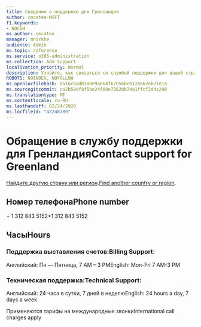 ```yaml
---
title: Сведения о поддержке для Гренландия
author: cmcatee-MSFT
f1.keywords:
- NOCSH
ms.author: cmcatee
manager: mnirkhe
audience: Admin
ms.topic: reference
ms.service: o365-administration
ms.collection: Adm_Support
localization_priority: Normal
description: Узнайте, как связаться со службой поддержки для вашей страны или региона.
ROBOTS: NOINDEX, NOFOLLOW
ms.openlocfilehash: ea16cbad0180e9a664f67b56beb126662eb21e1a
ms.sourcegitcommit: ca2b58ef8f5be24f09e73620b74a1ffcf2d4c290
ms.translationtype: MT
ms.contentlocale: ru-RU
ms.lasthandoff: 02/24/2020
ms.locfileid: "42248789"
---
```

# <a name="contact-support-for-greenland"></a><span data-ttu-id="1df1d-103">Обращение в службу поддержки для Гренландия</span><span class="sxs-lookup"><span data-stu-id="1df1d-103">Contact support for Greenland</span></span>

<span data-ttu-id="1df1d-104">[Найдите другую страну или регион](../contact-support-for-business-products.md).</span><span class="sxs-lookup"><span data-stu-id="1df1d-104">[Find another country or region](../contact-support-for-business-products.md).</span></span>

## <a name="phone-number"></a><span data-ttu-id="1df1d-105">Номер телефона</span><span class="sxs-lookup"><span data-stu-id="1df1d-105">Phone number</span></span>
<span data-ttu-id="1df1d-106">+ 1 312 843 5152</span><span class="sxs-lookup"><span data-stu-id="1df1d-106">+1 312 843 5152</span></span>

## <a name="hours"></a><span data-ttu-id="1df1d-107">Часы</span><span class="sxs-lookup"><span data-stu-id="1df1d-107">Hours</span></span>
### <a name="billing-support"></a><span data-ttu-id="1df1d-108">Поддержка выставления счетов:</span><span class="sxs-lookup"><span data-stu-id="1df1d-108">Billing Support:</span></span>

<span data-ttu-id="1df1d-109">Английский: Пн — Пятница, 7 AM – 3 PM</span><span class="sxs-lookup"><span data-stu-id="1df1d-109">English: Mon-Fri 7 AM-3 PM</span></span>

### <a name="technical-support"></a><span data-ttu-id="1df1d-110">Техническая поддержка:</span><span class="sxs-lookup"><span data-stu-id="1df1d-110">Technical Support:</span></span>

<span data-ttu-id="1df1d-111">Английский: 24 часа в сутки, 7 дней в неделю</span><span class="sxs-lookup"><span data-stu-id="1df1d-111">English: 24 hours a day, 7 days a week</span></span>

<span data-ttu-id="1df1d-112">Применяются тарифы на международные звонки</span><span class="sxs-lookup"><span data-stu-id="1df1d-112">International call charges apply</span></span>